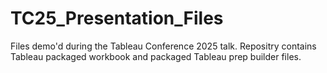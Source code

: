 # TC25_Presentation_Files
Files demo'd during the Tableau Conference 2025 talk.
Repositry contains Tableau packaged workbook and packaged Tableau prep builder files.
